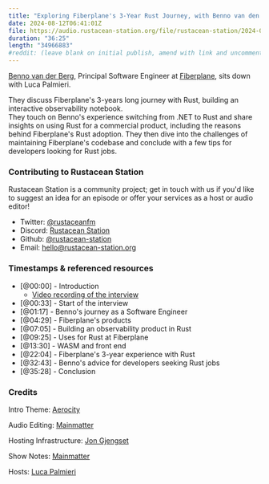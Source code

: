 ```yaml
---
title: "Exploring Fiberplane's 3-Year Rust Journey, with Benno van den Berg"
date: 2024-08-12T06:41:01Z
file: https://audio.rustacean-station.org/file/rustacean-station/2024-08-12-benno-van-den-berg.mp3
duration: "36:25"
length: "34966883"
#reddit: (leave blank on initial publish, amend with link and uncomment this line after Reddit thread has been posted)
---
```


[Benno van der Berg](https://www.linkedin.com/in/bennovandenberg/), Principal Software Engineer at [Fiberplane](https://fiberplane.com/), 
sits down with Luca Palmieri.

They discuss Fiberplane's 3-years long journey with Rust, building an interactive observability notebook.  
They touch on Benno's experience switching from .NET to Rust and share insights on using Rust for a commercial product, 
including the reasons behind Fiberplane's Rust adoption. They then dive into the challenges of maintaining Fiberplane's 
codebase and conclude with a few tips for developers looking for Rust jobs.

### Contributing to Rustacean Station

Rustacean Station is a community project; get in touch with us if you'd like to suggest an idea for an episode or offer your services as a host or audio editor!

 - Twitter: [@rustaceanfm](https://twitter.com/rustaceanfm)
 - Discord: [Rustacean Station](https://discord.gg/cHc3Gyc)
 - Github: [@rustacean-station](https://github.com/rustacean-station/)
 - Email: [hello@rustacean-station.org](mailto:hello@rustacean-station.org)

### Timestamps & referenced resources

- [@00:00] - Introduction
  - [Video recording of the interview](https://mainmatter.com/blog/2024/04/11/fiberplanes-three-year-rust-journey/)
- [@00:33] - Start of the interview
- [@01:17] - Benno's journey as a Software Engineer
- [@04:29] - Fiberplane's products
- [@07:05] - Building an observability product in Rust
- [@09:25] - Uses for Rust at Fiberplane
- [@13:30] - WASM and front end
- [@22:04] - Fiberplane's 3-year experience with Rust
- [@32:43] - Benno's advice for developers seeking Rust jobs
- [@35:28] - Conclusion

### Credits

Intro Theme: [Aerocity](https://twitter.com/AerocityMusic)

Audio Editing: [Mainmatter](https://mainmatter.com/rust-consulting/)

Hosting Infrastructure: [Jon Gjengset](https://twitter.com/jonhoo/)

Show Notes: [Mainmatter](https://mainmatter.com/rust-consulting/)

Hosts: [Luca Palmieri](https://lpalmieri.com/)

